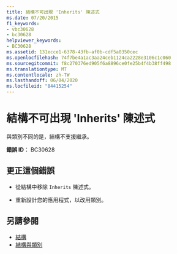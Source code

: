 ```yaml
---
title: 結構不可出現 'Inherits' 陳述式
ms.date: 07/20/2015
f1_keywords:
- vbc30628
- bc30628
helpviewer_keywords:
- BC30628
ms.assetid: 131ecce1-6378-43fb-af0b-cdf5a0350cec
ms.openlocfilehash: 74f7be4a1ac3aa24ceb1124ca2228e3106c1c060
ms.sourcegitcommit: f8c270376ed905f6a8896ce0fe25b4f4b38ff498
ms.translationtype: MT
ms.contentlocale: zh-TW
ms.lasthandoff: 06/04/2020
ms.locfileid: "84415254"
---
```

# <a name="structures-cannot-have-inherits-statements"></a>結構不可出現 'Inherits' 陳述式
與類別不同的是，結構不支援繼承。  
  
 **錯誤 ID︰** BC30628  
  
## <a name="to-correct-this-error"></a>更正這個錯誤  
  
- 從結構中移除 `Inherits` 陳述式。  
  
- 重新設計您的應用程式，以改用類別。  
  
## <a name="see-also"></a>另請參閱

- [結構](../programming-guide/language-features/data-types/structures.md)
- [結構與類別](../programming-guide/language-features/data-types/structures-and-classes.md)
